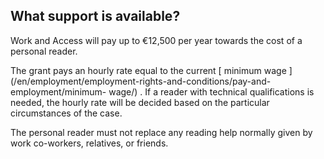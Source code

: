 ##  What support is available?

Work and Access will pay up to €12,500 per year towards the cost of a personal
reader.

The grant pays an hourly rate equal to the current [ minimum wage
](/en/employment/employment-rights-and-conditions/pay-and-employment/minimum-
wage/) . If a reader with technical qualifications is needed, the hourly rate
will be decided based on the particular circumstances of the case.

The personal reader must not replace any reading help normally given by work
co-workers, relatives, or friends.
